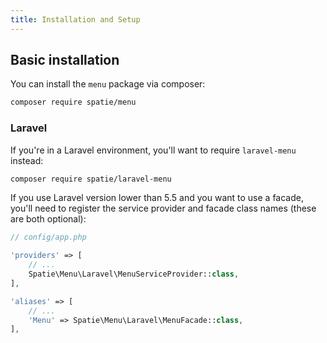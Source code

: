 ```yaml
---
title: Installation and Setup
---
```


## Basic installation

You can install the `menu` package via composer:

```bash
composer require spatie/menu
```

### Laravel

If you're in a Laravel environment, you'll want to require `laravel-menu` instead:

```bash
composer require spatie/laravel-menu
```

If you use Laravel version lower than 5.5 and you want to use a facade, you'll need to register the service provider and facade class names (these are both optional):

```php
// config/app.php

'providers' => [
    // ...
    Spatie\Menu\Laravel\MenuServiceProvider::class,
],

'aliases' => [
    // ...
    'Menu' => Spatie\Menu\Laravel\MenuFacade::class,
],
```
